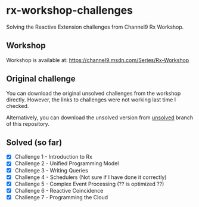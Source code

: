 # rx-workshop-challenges
Solving the Reactive Extension challenges from Channel9 Rx Workshop.

## Workshop
Workshop is available at: https://channel9.msdn.com/Series/Rx-Workshop

## Original challenge
You can download the original unsolved challenges from the workshop directly. 
However, the links to challenges were not working last time I checked.

Alternatively, you can download the unsolved version from 
[unsolved](https://github.com/zpbappi/rx-workshop-challenges/tree/unsolved) branch of this repository.

## Solved (so far)
- [x] Challenge 1 - Introduction to Rx
- [x] Challenge 2 - Unified Programming Model
- [x] Challenge 3 - Writing Queries
- [x] Challenge 4 - Schedulers (Not sure if I have done it correctly)
- [x] Challenge 5 - Complex Event Processing (?? is optimized ??)
- [x] Challenge 6 - Reactive Coincidence
- [x] Challenge 7 - Programming the Cloud